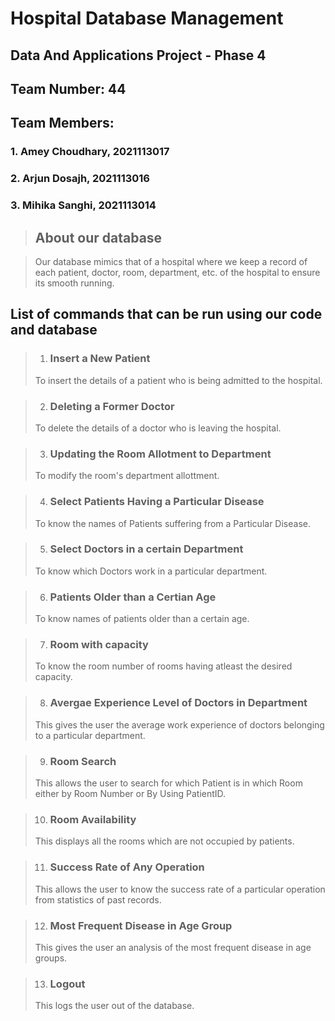 # Hospital Database Management

## Data And Applications Project - Phase 4
## Team Number: 44
## Team Members:
### 1. Amey Choudhary, 2021113017
### 2. Arjun Dosajh, 2021113016
### 3. Mihika Sanghi, 2021113014


> ## About our database

> Our database mimics that of a hospital where we keep a record of each patient, doctor, room, department, etc. of the hospital to ensure its smooth running.

 ## List of commands that can be run using our code and database
 
 >1. ### Insert a New Patient
 >To insert the details of a patient who is being admitted to the hospital.
 
 >2. ### Deleting a Former Doctor 
 >To delete the details of a doctor who is leaving the hospital.
 
 >3. ### Updating the Room Allotment to Department
 >To modify the room's department allottment.
 
 >4. ### Select Patients Having a Particular Disease
 >To know the names of Patients suffering from a Particular Disease.
 
 >5. ### Select Doctors in a certain Department
 >To know which Doctors work in a particular department.
 
 >6. ### Patients Older than a Certian Age
 >To know names of patients older than a certain age.
 
 >7. ### Room with capacity
 >To know the room number of rooms having atleast the desired capacity.
 
 >8. ### Avergae Experience Level of Doctors in Department
 >This gives the user the average work experience of doctors belonging to a particular department.
 
 >9. ### Room Search
 >This allows the user to search for which Patient is in which Room either by Room Number or By Using PatientID. 
 
 >10. ### Room Availability
 >This displays all the rooms which are not occupied by patients.
 
 >11. ### Success Rate of Any Operation
 >This allows the user to know the success rate of a particular operation from statistics of past records.
 
 >12. ### Most Frequent Disease in Age Group
 >This gives the user an analysis of the most frequent disease in age groups.
 
 >13. ### Logout
 >This logs the user out of the database.

